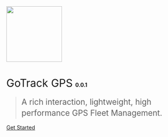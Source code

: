 <img src="https://img.alicdn.com/tfs/TB1kCs_er_I8KJjy1XaXXbsxpXa-419-495.png" width="146px">

# <span style="font-weight:400;">GoTrack GPS</span> <span style="font-size:14px">0.0.1</span>

> <span style="line-height:1.8rem;font-weight:400;font-size:1.3rem">A rich interaction, lightweight, high performance GPS Fleet Management.<span>

[Get Started](#weex-ui)
